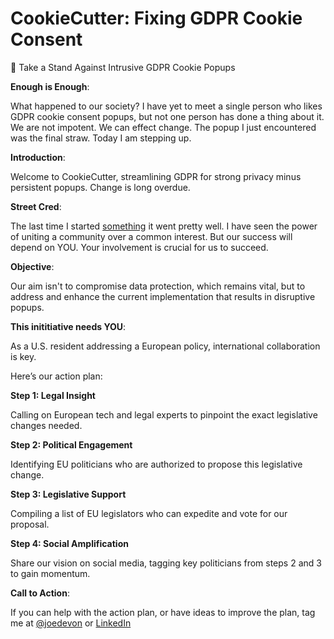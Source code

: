 # CookieCutter: Fixing GDPR Cookie Consent
🚫 Take a Stand Against Intrusive GDPR Cookie Popups

**Enough is Enough**:

What happened to our society? I have yet to meet a single person who likes GDPR cookie consent popups, but not one person has done a thing about it. We are not impotent. We can effect change. The popup I just encountered was the final straw. Today I am stepping up. 

**Introduction**:

Welcome to CookieCutter, streamlining GDPR for strong privacy minus persistent popups. Change is long overdue.



**Street Cred**:

The last time I started [something](https://en.wikipedia.org/wiki/Global_Accessibility_Awareness_Day) it went pretty well. I have seen the power of uniting a community over a common interest. But our success will depend on YOU. Your involvement is crucial for us to succeed.

**Objective**:

Our aim isn't to compromise data protection, which remains vital, but to address and enhance the current implementation that results in disruptive popups.

**This inititiative needs YOU**:

As a U.S. resident addressing a European policy, international collaboration is key. 

Here’s our action plan:

**Step 1: Legal Insight** 

Calling on European tech and legal experts to pinpoint the exact legislative changes needed.

**Step 2: Political Engagement**

Identifying EU politicians who are authorized to propose this legislative change.

**Step 3: Legislative Support**

Compiling a list of EU legislators who can expedite and vote for our proposal.

**Step 4: Social Amplification**

Share our vision on social media, tagging key politicians from steps 2 and 3 to gain momentum.

**Call to Action**:

If you can help with the action plan, or have ideas to improve the plan, tag me at [@joedevon](https://x.com/joedevon) or [LinkedIn](https://www.linkedin.com/in/joedevon)
